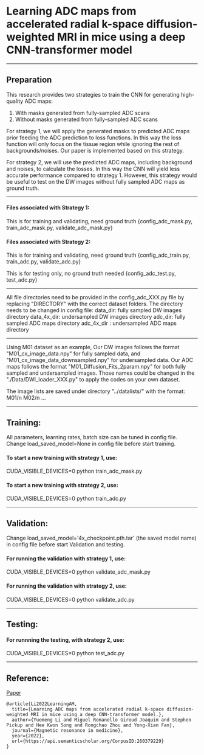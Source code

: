 # Learning ADC maps from accelerated radial k-space diffusion-weighted MRI in mice using a deep CNN-transformer model

----------------------------------------------------------------------------------------------------------------------------------------
## Preparation
This research provides two strategies to train the CNN for generating high-quality ADC maps:
1. With masks generated from fully-sampled ADC scans
2. Without masks generated from fully-sampled ADC scans

For strategy 1, we will apply the generated masks to predicted ADC maps prior feeding the ADC prediction to loss functions. 
In this way the loss function will only focus on the tissue region while ignoring the rest of backgrounds/noises. Our paper is implemented based on this strategy.

For strategy 2, we will use the predicted ADC maps, including background and noises, to calculate the losses. 
In this way the CNN will yield less accurate performance compared to strategy 1. However, this strategy would be useful to test on the DW images without fully sampled ADC maps as ground truth.

----------------------------------------------------------------------------------------------------------------------------------------
#### Files associated with Strategy 1:
This is for training and validating, need ground truth
{config_adc_mask.py, train_adc_mask.py, validate_adc_mask.py}

#### Files associated with Strategy 2:
This is for training and validating, need ground truth
{config_adc_train.py, train_adc.py, validate_adc.py}

This is for testing only, no ground truth needed
{config_adc_test.py, test_adc.py}

----------------------------------------------------------------------------------------------------------------------------------------
All file directories need to be provided in the config_adc_XXX.py file by replacing "DIRECTORY" with the correct dataset folders. The directory needs to be changed in config file:
data_dir: fully sampled DW images directory
data_4x_dir: undersampled DW images directory
adc_dir: fully sampled ADC maps directory
adc_4x_dir : undersampled ADC maps directory

----------------------------------------------------------------------------------------------------------------------------------------
Using M01 dataset as an example, Our DW images follows the format "M01_cx_image_data.npy" for fully sampled data, and "M01_cx_image_data_downsampled.npy" for undersampled data. 
Our ADC maps follows the format "M01_Diffusion_Fits_2param.npy" for both fully sampled and undersampled images. Those names could be changed in the "./Data/DWI_loader_XXX.py" to apply the codes on your own dataset.

The image lists are saved under directory "../datalists/" with the format:
M01/n M02/n ...

----------------------------------------------------------------------------------------------------------------------------------------
## Training:
All parameters, learning rates, batch size can be tuned in config file.
Change load_saved_model=None in config file before start training.

#### To start a new training with strategy 1, use:
CUDA_VISIBLE_DEVICES=0 python train_adc_mask.py

#### To start a new training with strategy 2, use:
CUDA_VISIBLE_DEVICES=0 python train_adc.py

----------------------------------------------------------------------------------------------------------------------------------------
## Validation:
Change load_saved_model='4x_checkpoint.pth.tar' (the saved model name) in config file before start Validation and testing.

#### For running the validation with strategy 1, use:
CUDA_VISIBLE_DEVICES=0 python validate_adc_mask.py

#### For running the validation with strategy 2, use:
CUDA_VISIBLE_DEVICES=0 python validate_adc.py

----------------------------------------------------------------------------------------------------------------------------------------
## Testing:
#### For runnning the testing, with strategy 2, use:
CUDA_VISIBLE_DEVICES=0 python test_adc.py


----------------------------------------------------------------------------------------------------------------------------------------
## Reference:
[Paper](https://arxiv.org/abs/2207.02399/)
```
@article{Li2022LearningAM,
  title={Learning ADC maps from accelerated radial k-space diffusion-weighted MRI in mice using a deep CNN-transformer model.},
  author={Yuemeng Li and Miguel Romanello Giroud Joaquim and Stephen Pickup and Hee Kwon Song and Rongchao Zhou and Yong-Xian Fan},
  journal={Magnetic resonance in medicine},
  year={2022},
  url={https://api.semanticscholar.org/CorpusID:260379229}
}
```


